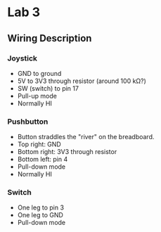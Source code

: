 # Lab 3

## Wiring Description

### Joystick
- GND to ground
- 5V to 3V3 through resistor (around 100 kΩ?)
- SW (switch) to pin 17
- Pull-up mode
- Normally HI

### Pushbutton
- Button straddles the "river" on the breadboard.
- Top right: GND
- Bottom right: 3V3 through resistor
- Bottom left: pin 4
- Pull-down mode
- Normally HI

### Switch
- One leg to pin 3
- One leg to GND
- Pull-down mode
